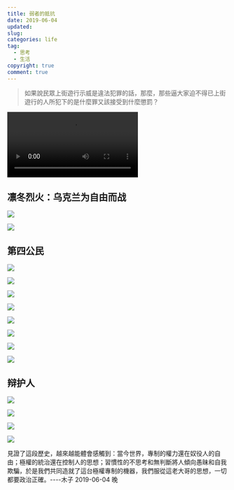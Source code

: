 ```yaml
---
title: 弱者的抵抗
date: 2019-06-04
updated:
slug:
categories: life
tag:
  - 思考
  - 生活
copyright: true
comment: true
---
```


> 如果說民眾上街遊行示威是違法犯罪的話，那麼，那些逼大家迫不得已上街遊行的人所犯下的是什麼罪又該接受到什麼懲罰？

<video src="img/bbc.mp4" controls="controls" autoplay="autoplay">
</video>

## 凛冬烈火：乌克兰为自由而战

![](img/photo_2019-10-05_08-15-02.jpg)

![](img/photo_2019-10-05_18-58-55.jpg)


## 第四公民

![](img/photo_2020-04-13_18-59-26.jpg)

![](img/photo_2020-04-13_18-59-27.jpg)

![](img/photo_2020-04-13_18-59-30.jpg)

![](img/photo_2020-04-13_18-59-32.jpg)

![](img/photo_2020-04-13_18-59-34.jpg)

![](img/photo_2020-04-13_18-59-36.jpg)

![](img/photo_2020-04-13_18-59-38.jpg)

![](img/photo_2020-04-13_18-59-40.jpg)

## 辩护人

![](img/photo_2020-05-07_23-46-01.jpg)

![](img/photo_2020-05-07_23-45-57.jpg)

![](img/photo_2020-05-07_23-46-02.jpg)

![](img/photo_2020-05-07_23-45-56.jpg)


見證了這段歷史，越來越能體會感觸到：當今世界，專制的權力還在奴役人的自由；極權的統治還在控制人的思想；習慣性的不思考和無判斷將人傾向愚昧和自我欺騙，於是我們共同造就了這台極權專制的機器，我們服從這老大哥的思想，一切都要政治正確。----木子 2019-06-04 晚

[](img/bbc.mp4)